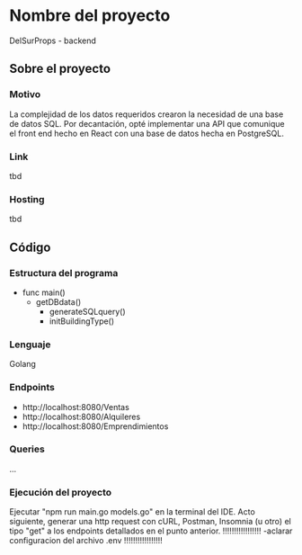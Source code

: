 # Nombre del proyecto
DelSurProps - backend

## Sobre el proyecto

### Motivo
La complejidad de los datos requeridos crearon la necesidad de una base de datos SQL. Por decantación, opté implementar una API que comunique el front end hecho en React con una base de datos hecha en PostgreSQL.

### Link
tbd

### Hosting
tbd

## Código

### Estructura del programa
- func main()
  - getDBdata()
    - generateSQLquery()
    - initBuildingType()


### Lenguaje
Golang

### Endpoints
- http://localhost:8080/Ventas
- http://localhost:8080/Alquileres
- http://localhost:8080/Emprendimientos

### Queries
...

### Ejecución del proyecto
Ejecutar "npm run main.go models.go" en la terminal del IDE. Acto siguiente, generar una http request con cURL, Postman, Insomnia (u otro) el tipo "get" a los endpoints detallados en el punto anterior.
!!!!!!!!!!!!!!!!! -aclarar configuracion del archivo .env  !!!!!!!!!!!!!!!!!